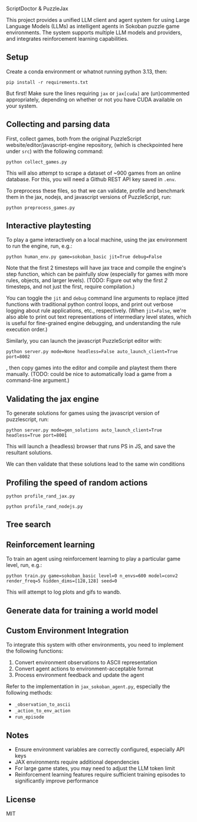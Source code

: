 
ScriptDoctor & PuzzleJax



This project provides a unified LLM client and agent system for using Large Language Models (LLMs) as intelligent agents in Sokoban puzzle game environments. The system supports multiple LLM models and providers, and integrates reinforcement learning capabilities.
## Setup

Create a conda environment or whatnot running python 3.13, then:
```
pip install -r requirements.txt
```
But first! Make sure the lines requiring `jax` or `jax[cuda]` are (un)commented appropriately, depending on whether or not you have CUDA available on your system.


## Collecting and parsing data

First, collect games, both from the original PuzzleScript website/editor/javascript-engine repository, (which is checkpointed here under `src`) with the following command:
```
python collect_games.py
```
This will also attempt to scrape a dataset of ~900 games from an online database. For this, you will need a Github REST API key saved in `.env`.

To preprocess these files, so that we can validate, profile and benchmark them in the jax, nodejs, and javascript versions of PuzzleScript, run:
```
python preprocess_games.py
```

## Interactive playtesting 

To play a game interactively on a local machine, using the jax environment to run the engine, run, e.g.:
```
python human_env.py game=sokoban_basic jit=True debug=False
```
Note that the first 2 timesteps will have jax trace and compile the engine's step function, which can be painfully slow (especially for games with more rules, objects, and larger levels).
(TODO: Figure out why the first *2* timesteps, and not just the first, require compilation.)

You can toggle the `jit` and `debug` command line arguments to replace jitted functions with traditional python control loops, and print out verbose logging about rule applications, etc., respectively. (When `jit=False`, we're also able to print out text representations of intermediary level states, which is useful for fine-grained engine debugging, and understanding the rule execution order.)

Similarly, you can launch the javascript PuzzleScript editor with:
```
python server.py mode=None headless=False auto_launch_client=True port=8002
```
, then copy games into the editor and compile and playtest them there manually. (TODO: could be nice to automatically load a game from a command-line argument.)

## Validating the jax engine

To generate solutions for games using the javascript version of puzzlescript, run:
```
python server.py mode=gen_solutions auto_launch_client=True headless=True port=8001
```
This will launch a (headless) browser that runs PS in JS, and save the resultant solutions.

We can then validate that these solutions lead to the same win conditions

## Profiling the speed of random actions
```
python profile_rand_jax.py
```
```
python profile_rand_nodejs.py
```

## Tree search



## Reinforcement learning

To train an agent using reinforcement learning to play a particular game level, run, e.g.:
```
python train.py game=sokoban_basic level=0 n_envs=600 model=conv2 render_freq=5 hidden_dims=[128,128] seed=0
```
This will attempt to log plots and gifs to wandb.

## 


## Generate data for training a world model


## Custom Environment Integration

To integrate this system with other environments, you need to implement the following functions:

1. Convert environment observations to ASCII representation
2. Convert agent actions to environment-acceptable format
3. Process environment feedback and update the agent

Refer to the implementation in `jax_sokoban_agent.py`, especially the following methods:
- `_observation_to_ascii`
- `_action_to_env_action`
- `run_episode`

## Notes

- Ensure environment variables are correctly configured, especially API keys
- JAX environments require additional dependencies
- For large game states, you may need to adjust the LLM token limit
- Reinforcement learning features require sufficient training episodes to significantly improve performance

## License

MIT
